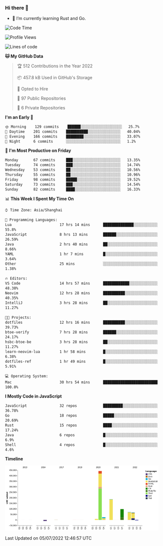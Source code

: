 ### Hi there 👋

- 🌱 I’m currently learning Rust and Go.

<!--START_SECTION:waka-->
![Code Time](http://img.shields.io/badge/Code%20Time-517%20hrs%205%20mins-blue)

![Profile Views](http://img.shields.io/badge/Profile%20Views-0-blue)

![Lines of code](https://img.shields.io/badge/From%20Hello%20World%20I%27ve%20Written-894%20Thousand%20lines%20of%20code-blue)

**🐱 My GitHub Data** 

> 🏆 512 Contributions in the Year 2022
 > 
> 📦 457.8 kB Used in GitHub's Storage 
 > 
> 💼 Opted to Hire
 > 
> 📜 97 Public Repositories 
 > 
> 🔑 6 Private Repositories  
 > 
**I'm an Early 🐤** 

```text
🌞 Morning    129 commits    ██████░░░░░░░░░░░░░░░░░░░   25.7% 
🌆 Daytime    201 commits    ██████████░░░░░░░░░░░░░░░   40.04% 
🌃 Evening    166 commits    ████████░░░░░░░░░░░░░░░░░   33.07% 
🌙 Night      6 commits      ░░░░░░░░░░░░░░░░░░░░░░░░░   1.2%

```
📅 **I'm Most Productive on Friday** 

```text
Monday       67 commits     ███░░░░░░░░░░░░░░░░░░░░░░   13.35% 
Tuesday      74 commits     ███░░░░░░░░░░░░░░░░░░░░░░   14.74% 
Wednesday    53 commits     ██░░░░░░░░░░░░░░░░░░░░░░░   10.56% 
Thursday     55 commits     ██░░░░░░░░░░░░░░░░░░░░░░░   10.96% 
Friday       98 commits     █████░░░░░░░░░░░░░░░░░░░░   19.52% 
Saturday     73 commits     ███░░░░░░░░░░░░░░░░░░░░░░   14.54% 
Sunday       82 commits     ████░░░░░░░░░░░░░░░░░░░░░   16.33%

```


📊 **This Week I Spent My Time On** 

```text
⌚︎ Time Zone: Asia/Shanghai

💬 Programming Languages: 
Lua                      17 hrs 14 mins      ██████████████░░░░░░░░░░░   55.8% 
JavaScript               8 hrs 13 mins       ██████░░░░░░░░░░░░░░░░░░░   26.59% 
Java                     2 hrs 40 mins       ██░░░░░░░░░░░░░░░░░░░░░░░   8.66% 
YAML                     1 hr 7 mins         █░░░░░░░░░░░░░░░░░░░░░░░░   3.64% 
Other                    25 mins             ░░░░░░░░░░░░░░░░░░░░░░░░░   1.38%

🔥 Editors: 
VS Code                  14 hrs 57 mins      ████████████░░░░░░░░░░░░░   48.38% 
Neovim                   12 hrs 28 mins      ██████████░░░░░░░░░░░░░░░   40.35% 
IntelliJ                 3 hrs 28 mins       ██░░░░░░░░░░░░░░░░░░░░░░░   11.27%

🐱‍💻 Projects: 
dotfiles                 12 hrs 16 mins      ██████████░░░░░░░░░░░░░░░   39.73% 
btoe-verify              7 hrs 28 mins       ██████░░░░░░░░░░░░░░░░░░░   24.17% 
hsbc-btoe-be             3 hrs 28 mins       ██░░░░░░░░░░░░░░░░░░░░░░░   11.27% 
learn-neovim-lua         1 hr 58 mins        █░░░░░░░░░░░░░░░░░░░░░░░░   6.38% 
dotfiles-ref             1 hr 49 mins        █░░░░░░░░░░░░░░░░░░░░░░░░   5.91%

💻 Operating System: 
Mac                      30 hrs 54 mins      █████████████████████████   100.0%

```

**I Mostly Code in JavaScript** 

```text
JavaScript               32 repos            █████████░░░░░░░░░░░░░░░░   36.78% 
Go                       18 repos            █████░░░░░░░░░░░░░░░░░░░░   20.69% 
Rust                     15 repos            ████░░░░░░░░░░░░░░░░░░░░░   17.24% 
Java                     6 repos             █░░░░░░░░░░░░░░░░░░░░░░░░   6.9% 
Shell                    4 repos             █░░░░░░░░░░░░░░░░░░░░░░░░   4.6%

```


**Timeline**

![Chart not found](https://raw.githubusercontent.com/elton/elton/main/charts/bar_graph.png) 


 Last Updated on 05/07/2022 12:46:57 UTC
<!--END_SECTION:waka-->

<!--
**elton/elton** is a ✨ _special_ ✨ repository because its `README.md` (this file) appears on your GitHub profile.

Here are some ideas to get you started:

- 🔭 I’m currently working on ...
- 🌱 I’m currently learning ...
- 👯 I’m looking to collaborate on ...
- 🤔 I’m looking for help with ...
- 💬 Ask me about ...
- 📫 How to reach me: ...
- 😄 Pronouns: ...
- ⚡ Fun fact: ...
-->
